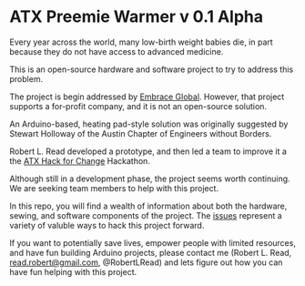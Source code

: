 # ATX Preemie Warmer v 0.1 Alpha

Every year across the world, many low-birth weight babies die, in part because they do not have access to advanced medicine.

This is an open-source hardware and software project to try to address this problem.

The project is begin addressed by [Embrace Global](http://embraceglobal.org). However, that project supports a for-profit company, and it is not an open-source solution. 

An Arduino-based, heating pad-style solution was originally suggested by Stewart Holloway of the Austin Chapter of Engineers without Borders.

Robert L. Read developed a prototype, and then led a team to improve it a the [ATX Hack for Change](http://publicinvention.blogspot.com/2015/06/report-atx-hack-for-change-2015-preemie.html) Hackathon.

Although still in a development phase, the project seems worth continuing. We are seeking team members to help with this project.

In this repo, you will find a wealth of information about both the hardware, sewing, and software components of the project. The [issues](https://github.com/PIFAH/ATX-Preemie/issues) represent a variety of valuble ways to hack this project forward.

If you want to potentially save lives, empower people with limited resources, and have fun building Arduino projects, please contact me (Robert L. Read, <read.robert@gmail.com>, @RobertLRead) and lets figure out how you can have fun helping with this project.

